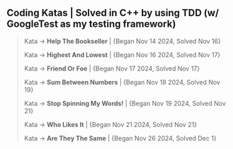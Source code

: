 ## Coding Katas | Solved in C++ by using TDD (w/ GoogleTest as my testing framework)


> Kata -> **Help The Bookseller** | {Began Nov 14 2024, Solved Nov 16}
> 
> Kata -> **Highest And Lowest** | {Began Nov 16 2024, Solved Nov 17}
>
> Kata -> **Friend Or Foe** | {Began Nov 17 2024, Solved Nov 17}
>
> Kata -> **Sum Between Numbers** | {Began Nov 18 2024, Solved Nov 19}
>
> Kata -> **Stop Spinning My Words!** | {Began Nov 19 2024, Solved Nov 21}
>
> Kata -> **Who Likes It** | {Began Nov 21 2024, Solved Nov 21}
>
> Kata -> **Are They The Same** | {Began Nov 26 2024, Solved Dec 1}
